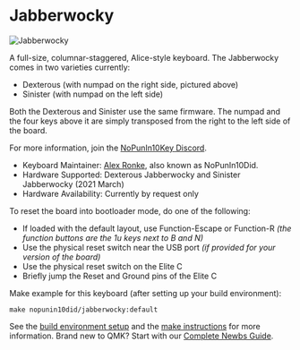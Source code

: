# Jabberwocky

![Jabberwocky](https://diplomacyvariants.files.wordpress.com/2021/03/dexterous_jabberwocky.jpg)

A full-size, columnar-staggered, Alice-style keyboard. The Jabberwocky comes in two varieties currently:
* Dexterous (with numpad on the right side, pictured above)
* Sinister (with numpad on the left side)

Both the Dexterous and Sinister use the same firmware.  The numpad and the four keys above it are simply transposed from the right to the left side of the board.

For more information, join the [NoPunIn10Key Discord](https://discord.gg/sku2Y6w).

* Keyboard Maintainer: [Alex Ronke](https://nopunin10did.com/), also known as NoPunIn10Did.
* Hardware Supported: Dexterous Jabberwocky and Sinister Jabberwocky (2021 March)
* Hardware Availability: Currently by request only

To reset the board into bootloader mode, do one of the following:

* If loaded with the default layout, use Function-Escape or Function-R *(the function buttons are the 1u keys next to B and N)*
* Use the physical reset switch near the USB port *(if provided for your version of the board)*
* Use the physical reset switch on the Elite C
* Briefly jump the Reset and Ground pins of the Elite C

Make example for this keyboard (after setting up your build environment):

    make nopunin10did/jabberwocky:default

See the [build environment setup](https://docs.qmk.fm/#/getting_started_build_tools) and the [make instructions](https://docs.qmk.fm/#/getting_started_make_guide) for more information. Brand new to QMK? Start with our [Complete Newbs Guide](https://docs.qmk.fm/#/newbs).
